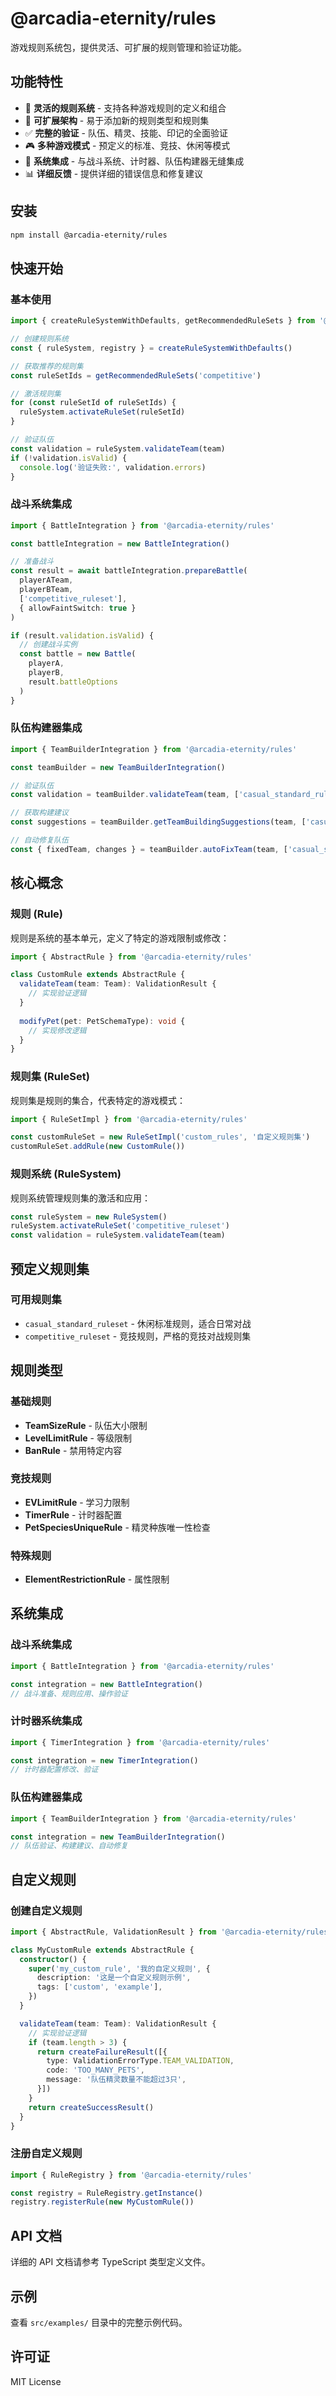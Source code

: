 # @arcadia-eternity/rules

游戏规则系统包，提供灵活、可扩展的规则管理和验证功能。

## 功能特性

- 🎯 **灵活的规则系统** - 支持各种游戏规则的定义和组合
- 🔧 **可扩展架构** - 易于添加新的规则类型和规则集
- ✅ **完整的验证** - 队伍、精灵、技能、印记的全面验证
- 🎮 **多种游戏模式** - 预定义的标准、竞技、休闲等模式
- 🔗 **系统集成** - 与战斗系统、计时器、队伍构建器无缝集成
- 📊 **详细反馈** - 提供详细的错误信息和修复建议

## 安装

```bash
npm install @arcadia-eternity/rules
```

## 快速开始

### 基本使用

```typescript
import { createRuleSystemWithDefaults, getRecommendedRuleSets } from '@arcadia-eternity/rules'

// 创建规则系统
const { ruleSystem, registry } = createRuleSystemWithDefaults()

// 获取推荐的规则集
const ruleSetIds = getRecommendedRuleSets('competitive')

// 激活规则集
for (const ruleSetId of ruleSetIds) {
  ruleSystem.activateRuleSet(ruleSetId)
}

// 验证队伍
const validation = ruleSystem.validateTeam(team)
if (!validation.isValid) {
  console.log('验证失败:', validation.errors)
}
```

### 战斗系统集成

```typescript
import { BattleIntegration } from '@arcadia-eternity/rules'

const battleIntegration = new BattleIntegration()

// 准备战斗
const result = await battleIntegration.prepareBattle(
  playerATeam,
  playerBTeam,
  ['competitive_ruleset'],
  { allowFaintSwitch: true }
)

if (result.validation.isValid) {
  // 创建战斗实例
  const battle = new Battle(
    playerA,
    playerB,
    result.battleOptions
  )
}
```

### 队伍构建器集成

```typescript
import { TeamBuilderIntegration } from '@arcadia-eternity/rules'

const teamBuilder = new TeamBuilderIntegration()

// 验证队伍
const validation = teamBuilder.validateTeam(team, ['casual_standard_ruleset'])

// 获取构建建议
const suggestions = teamBuilder.getTeamBuildingSuggestions(team, ['casual_standard_ruleset'])

// 自动修复队伍
const { fixedTeam, changes } = teamBuilder.autoFixTeam(team, ['casual_standard_ruleset'])
```

## 核心概念

### 规则 (Rule)

规则是系统的基本单元，定义了特定的游戏限制或修改：

```typescript
import { AbstractRule } from '@arcadia-eternity/rules'

class CustomRule extends AbstractRule {
  validateTeam(team: Team): ValidationResult {
    // 实现验证逻辑
  }
  
  modifyPet(pet: PetSchemaType): void {
    // 实现修改逻辑
  }
}
```

### 规则集 (RuleSet)

规则集是规则的集合，代表特定的游戏模式：

```typescript
import { RuleSetImpl } from '@arcadia-eternity/rules'

const customRuleSet = new RuleSetImpl('custom_rules', '自定义规则集')
customRuleSet.addRule(new CustomRule())
```

### 规则系统 (RuleSystem)

规则系统管理规则集的激活和应用：

```typescript
const ruleSystem = new RuleSystem()
ruleSystem.activateRuleSet('competitive_ruleset')
const validation = ruleSystem.validateTeam(team)
```

## 预定义规则集

### 可用规则集

- `casual_standard_ruleset` - 休闲标准规则，适合日常对战
- `competitive_ruleset` - 竞技规则，严格的竞技对战规则集

## 规则类型

### 基础规则

- **TeamSizeRule** - 队伍大小限制
- **LevelLimitRule** - 等级限制
- **BanRule** - 禁用特定内容

### 竞技规则

- **EVLimitRule** - 学习力限制
- **TimerRule** - 计时器配置
- **PetSpeciesUniqueRule** - 精灵种族唯一性检查

### 特殊规则

- **ElementRestrictionRule** - 属性限制

## 系统集成

### 战斗系统集成

```typescript
import { BattleIntegration } from '@arcadia-eternity/rules'

const integration = new BattleIntegration()
// 战斗准备、规则应用、操作验证
```

### 计时器系统集成

```typescript
import { TimerIntegration } from '@arcadia-eternity/rules'

const integration = new TimerIntegration()
// 计时器配置修改、验证
```

### 队伍构建器集成

```typescript
import { TeamBuilderIntegration } from '@arcadia-eternity/rules'

const integration = new TeamBuilderIntegration()
// 队伍验证、构建建议、自动修复
```

## 自定义规则

### 创建自定义规则

```typescript
import { AbstractRule, ValidationResult } from '@arcadia-eternity/rules'

class MyCustomRule extends AbstractRule {
  constructor() {
    super('my_custom_rule', '我的自定义规则', {
      description: '这是一个自定义规则示例',
      tags: ['custom', 'example'],
    })
  }

  validateTeam(team: Team): ValidationResult {
    // 实现验证逻辑
    if (team.length > 3) {
      return createFailureResult([{
        type: ValidationErrorType.TEAM_VALIDATION,
        code: 'TOO_MANY_PETS',
        message: '队伍精灵数量不能超过3只',
      }])
    }
    return createSuccessResult()
  }
}
```

### 注册自定义规则

```typescript
import { RuleRegistry } from '@arcadia-eternity/rules'

const registry = RuleRegistry.getInstance()
registry.registerRule(new MyCustomRule())
```

## API 文档

详细的 API 文档请参考 TypeScript 类型定义文件。

## 示例

查看 `src/examples/` 目录中的完整示例代码。

## 许可证

MIT License
